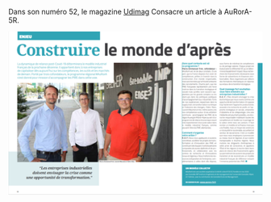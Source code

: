 Dans son numéro 52, le magazine [Udimag](https://www.google.com/url?q=https://www.udimec.fr/sites/default/files/udimag_52_planche_bd.pdf&sa=D&ust=1609876538636000&usg=AOvVaw0bZa56Tqa5CJ7Xe6WBPH8s) Consacre un article à AuRorA-5R.

![](images/image1.png)

